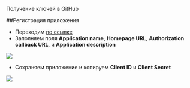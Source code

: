 Получение ключей в GitHub

##Регистрация приложения

* Переходим [по ссылке][1]
* Заполняем поля **Application name**, **Homepage URL**, **Authorization callback URL**, и **Application description**

[![](http://st.bezumkin.ru/files/9/c/f/9cf2040514cfe441cf85fe4e0edfa3cbs.jpg)](http://st.bezumkin.ru/files/9/c/f/9cf2040514cfe441cf85fe4e0edfa3cb.png)

* Сохраняем приложение и копируем **Client ID** и **Client Secret**

[![](http://st.bezumkin.ru/files/3/a/6/3a6403652065e36ea44516e394cd3c28s.jpg)](http://st.bezumkin.ru/files/3/a/6/3a6403652065e36ea44516e394cd3c28.png)


[1]: https://github.com/settings/applications/new